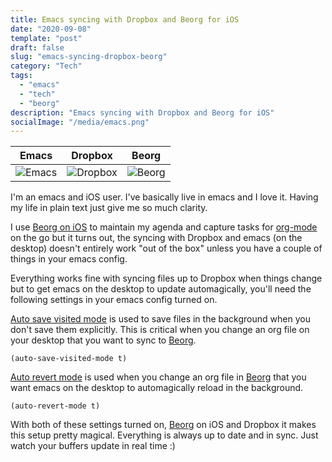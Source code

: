 ```yaml
---
title: Emacs syncing with Dropbox and Beorg for iOS
date: "2020-09-08"
template: "post"
draft: false
slug: "emacs-syncing-dropbox-beorg"
category: "Tech"
tags:
  - "emacs"
  - "tech"
  - "beorg"
description: "Emacs syncing with Dropbox and Beorg for iOS"
socialImage: "/media/emacs.png"
---
```


Emacs             |  Dropbox | Beorg
:-------------------------:|:-------------------------:|:-------------------------:
![Emacs](/media/emacs.png)  | ![Dropbox](/media/dropbox.png) | ![Beorg](/media/beorg.png)|

I'm an emacs and iOS user. I've basically live in emacs and I love it. Having my life in plain text just give me so much clarity.

I use [Beorg on iOS](https://beorgapp.com) to maintain my agenda and capture tasks for [org-mode](https://orgmode.org) on the go but it turns out, the syncing with Dropbox and emacs (on the desktop) doesn't entirely work "out of the box" unless you have a couple of things in your emacs config. 

Everything works fine with syncing files up to Dropbox when things change but to get emacs on the desktop to update automagically, you'll need the following settings in your emacs config turned on.

[Auto save visited mode](https://www.gnu.org/software/emacs/manual/html_node/emacs/Auto-Save-Control.html) is used to save files in the background when you don't save them explicitly. This is critical when you change an org file on your desktop that you want to sync to [Beorg](https://beorgapp.com).
```
(auto-save-visited-mode t)
```

[Auto revert mode](https://www.gnu.org/software/emacs/manual/html_node/emacs/Reverting.html) is used when you change an org file in [Beorg](https://beorgapp.com) that you want emacs on the desktop to automagically reload in the background. 
```
(auto-revert-mode t)
```

With both of these settings turned on, [Beorg](https://beorgapp.com) on iOS and Dropbox it makes this setup pretty magical. Everything is always up to date and in sync. Just watch your buffers update in real time :)
